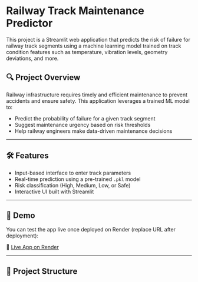 
# Railway Track Maintenance Predictor

This project is a Streamlit web application that predicts the risk of failure for railway track segments using a machine learning model trained on track condition features such as temperature, vibration levels, geometry deviations, and more.

## 🔍 Project Overview

Railway infrastructure requires timely and efficient maintenance to prevent accidents and ensure safety. This application leverages a trained ML model to:
- Predict the probability of failure for a given track segment
- Suggest maintenance urgency based on risk thresholds
- Help railway engineers make data-driven maintenance decisions

---

## 🛠️ Features

- Input-based interface to enter track parameters
- Real-time prediction using a pre-trained `.pkl` model
- Risk classification (High, Medium, Low, or Safe)
- Interactive UI built with Streamlit

---

## 🧪 Demo

You can test the app live once deployed on Render (replace URL after deployment):

🔗 [Live App on Render](https://your-app-url.onrender.com)

---

## 📁 Project Structure

